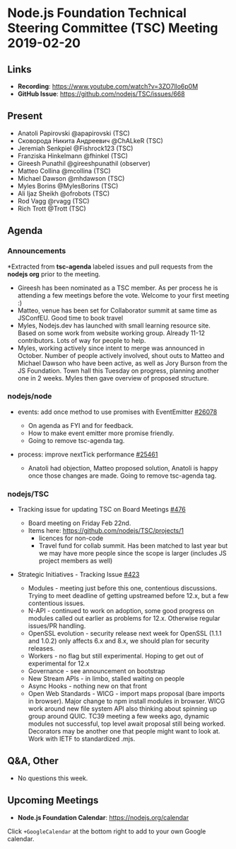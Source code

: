 # Node.js Foundation Technical Steering Committee (TSC) Meeting 2019-02-20

## Links

* **Recording**: https://www.youtube.com/watch?v=3ZO7llo6p0M 
* **GitHub Issue**: https://github.com/nodejs/TSC/issues/668

## Present

* Anatoli Papirovski @apapirovski (TSC)
* Сковорода Никита Андреевич @ChALkeR (TSC)
* Jeremiah Senkpiel @Fishrock123 (TSC)
* Franziska Hinkelmann @fhinkel (TSC)
* Gireesh Punathil @gireeshpunathil (observer)
* Matteo Collina @mcollina (TSC)
* Michael Dawson @mhdawson (TSC)
* Myles Borins @MylesBorins (TSC)
* Ali Ijaz Sheikh @ofrobots (TSC)
* Rod Vagg @rvagg (TSC)
* Rich Trott @Trott (TSC)

## Agenda

### Announcements
 
*Extracted from **tsc-agenda** labeled issues and pull requests from the **nodejs org** prior to the meeting.

* Gireesh has been nominated as a TSC member.  As per process he is attending a few
  meetings before the vote. Welcome to your first meeting :)
* Matteo, venue has been set for Collaborator summit at same time as JSConfEU. Good time
  to book travel
* Myles, Nodejs.dev has launched with small learning resource site. Based on some work from 
  website working group. Already 11-12 contributors.  Lots of way for people to help.
* Myles, working actively since intent to merge was announced in October. Number of people
  actively involved, shout outs to Matteo and Michael Dawson who have been active, as well
  as Jory Burson from the JS Foundation.  Town hall this Tuesday on progress, planning
  another one in 2 weeks.  Myles then gave overview of proposed structure.

### nodejs/node

* events: add once method to use promises with EventEmitter [#26078](https://github.com/nodejs/node/pull/26078)
  * On agenda as FYI and for feedback.  
  * How to make event emitter more promise friendly.
  * Going to remove tsc-agenda tag.

* process: improve nextTick performance [#25461](https://github.com/nodejs/node/pull/25461)
  * Anatoli had objection, Matteo proposed solution, Anatoli is happy once those changes
    are made. Going to remove tsc-agenda tag.

### nodejs/TSC

* Tracking issue for updating TSC on Board Meetings [#476](https://github.com/nodejs/TSC/issues/476)
  * Board meeting on Friday Feb 22nd.  
  * Items here: https://github.com/nodejs/TSC/projects/1
    * licences for non-code 
    * Travel fund for collab summit. Has been matched to last year but we may have
      more people since the scope is larger (includes JS project members as well)

* Strategic Initiatives - Tracking Issue [#423](https://github.com/nodejs/TSC/issues/423)
  * Modules - meeting just before this one, contentious discussions. Trying to meet
    deadline of getting upstreamed before 12.x, but a few contentious issues.
  * N-API - continued to work on adoption, some good progress on modules called out
    earlier as problems for 12.x.  Otherwise regular issues/PR handling. 
  * OpenSSL evolution - security release next week for OpenSSL (1.1.1 and 1.0.2) only
    affects 6.x and 8.x, we should plan for security releases.
  * Workers - no flag but still experimental. Hoping to get out of experimental for 12.x
  * Governance - see announcement on bootstrap
  * New Stream APIs - in limbo, stalled waiting on people
  * Async Hooks - nothing new on that front
  * Open Web Standards - WICG - import maps proposal (bare imports in browser). Major
    change to npm install modules in browser.  WICG work around new file system API also
    thinking about spinning up group around QUIC.  TC39 meeting a few weeks ago, dynamic
    modules not successful, top level await proposal still being worked.  Decorators may be
    another one that people might want to look at.  Work with IETF to standardized .mjs.

## Q&A, Other

* No questions this week.


## Upcoming Meetings

* **Node.js Foundation Calendar**: https://nodejs.org/calendar

Click `+GoogleCalendar` at the bottom right to add to your own Google calendar.


